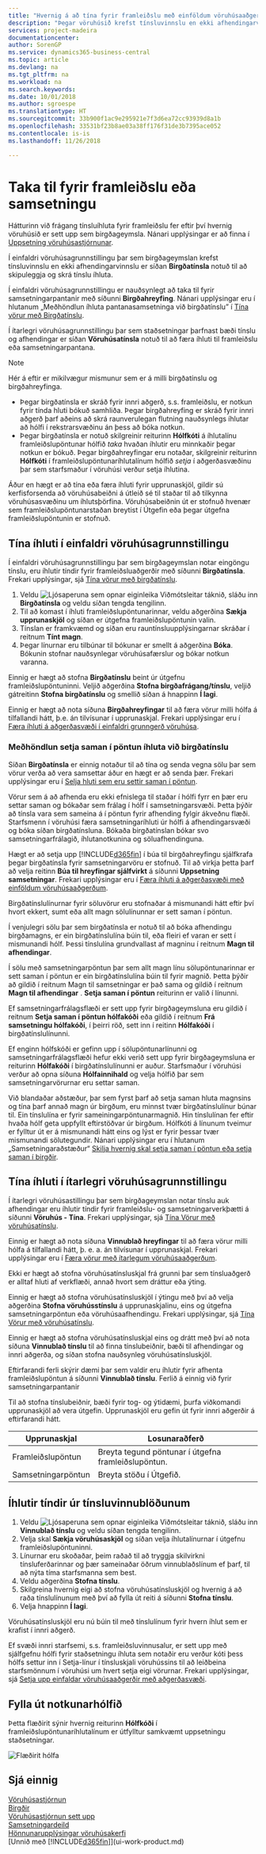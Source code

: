 ```yaml
---
title: "Hvernig á að tína fyrir framleiðslu með einföldum vöruhúsaaðgerðum | Microsoft Docs"
description: "Þegar vöruhúsið krefst tínsluvinnslu en ekki afhendingarvinnslu er síðan **Birgðatínsla** notuð til að skipuleggja og skrá tínslu íhluta."
services: project-madeira
documentationcenter: 
author: SorenGP
ms.service: dynamics365-business-central
ms.topic: article
ms.devlang: na
ms.tgt_pltfrm: na
ms.workload: na
ms.search.keywords: 
ms.date: 10/01/2018
ms.author: sgroespe
ms.translationtype: HT
ms.sourcegitcommit: 33b900f1ac9e295921e7f3d6ea72cc93939d8a1b
ms.openlocfilehash: 33531bf23b8ae03a38ff176f31de3b7395ace052
ms.contentlocale: is-is
ms.lasthandoff: 11/26/2018

---
```

# <a name="pick-for-production-or-assembly"></a>Taka til fyrir framleiðslu eða samsetningu
Hátturinn við frágang tínsluíhluta fyrir framleiðslu fer eftir því hvernig vöruhúsið er sett upp sem birgðageymsla. Nánari upplýsingar er að finna í [Uppsetning vöruhúsastjórnunar](warehouse-setup-warehouse.md).

Í einfaldri vöruhúsagrunnstillingu þar sem birgðageymslan krefst tínsluvinnslu en ekki afhendingarvinnslu er síðan **Birgðatínsla** notuð til að skipuleggja og skrá tínslu íhluta.  

Í einfaldri vöruhúsagrunnstillingu er nauðsynlegt að taka til fyrir samsetningarpantanir með síðunni **Birgðahreyfing**. Nánari upplýsingar eru í hlutanum „Meðhöndlun íhluta pantanasamsetninga við birgðatínslu” í [Tína vörur með Birgðatínslu](warehouse-how-to-pick-items-with-inventory-picks.md).  

Í ítarlegri vöruhúsagrunnstillingu þar sem staðsetningar þarfnast bæði tínslu og afhendingar er síðan **Vöruhúsatínsla** notuð til að færa íhluti til framleiðslu eða samsetningarpantana.

> [!NOTE]  
>  Hér á eftir er mikilvægur mismunur sem er á milli birgðatínslu og birgðahreyfinga.  
>   
>  -   Þegar birgðatínsla er skráð fyrir innri aðgerð, s.s. framleiðslu, er notkun fyrir tínda hluti bókuð samhliða. Þegar birgðahreyfing er skráð fyrir innri aðgerð þarf aðeins að skrá raunverulegan flutning nauðsynlegs íhlutar að hólfi í rekstrarsvæðinu án þess að bóka notkun.  
> -   Þegar birgðatínsla er notuð skilgreinir reiturinn **Hólfkóti** á íhlutalínu framleiðslupöntunar hólfið *taka* hvaðan íhlutir eru minnkaðir þegar notkun er bókuð. Þegar birgðahreyfingar eru notaðar, skilgreinir reiturinn **Hólfkóti** í framleiðslupöntunaríhlutalínum hólfið *setja* í aðgerðasvæðinu þar sem starfsmaður í vöruhúsi verður setja íhlutina.  

Áður en hægt er að tína eða færa íhluti fyrir upprunaskjöl, gildir sú kerfisforsenda að vöruhúsabeiðni á útleið sé til staðar til að tilkynna vöruhúsasvæðinu um íhlutsþörfina. Vöruhúsabeiðnin út er stofnuð hvenær sem framleiðslupöntunarstaðan breytist í Útgefin eða þegar útgefna framleiðslupöntunin er stofnuð.  

## <a name="to-pick-components-in-basic-warehouse-configurations"></a>Tína íhluti í einfaldri vöruhúsagrunnstillingu
Í einfaldri vöruhúsagrunnstillingu þar sem birgðageymslan notar eingöngu tínslu, eru íhlutir tíndir fyrir framleiðsluaðgerðir með síðunni **Birgðatínsla**. Frekari upplýsingar, sjá [Tína vörur með birgðatínslu](warehouse-how-to-pick-items-with-inventory-picks.md).

1.  Veldu ![Ljósaperuna sem opnar eiginleika Viðmótsleitar](media/ui-search/search_small.png "Segðu mér hvað þú vilt gera") táknið, sláðu inn **Birgðatínsla** og veldu síðan tengda tengilinn.  
2.  Til að komast í íhluti framleiðslupöntunarinnar, veldu aðgerðina **Sækja upprunaskjöl** og síðan er útgefna framleiðslupöntunin valin.  
3.  Tínslan er framkvæmd og síðan eru rauntínsluupplýsingarnar skráðar í reitnum **Tínt magn**.  
4.  Þegar línurnar eru tilbúnar til bókunar er smellt á aðgerðina **Bóka**. Bókunin stofnar nauðsynlegar vöruhúsafærslur og bókar notkun varanna.  

Einnig er hægt að stofna **Birgðatínslu** beint úr útgefnu framleiðslupöntuninni. Veljið aðgerðina **Stofna birgðafrágang/tínslu**, veljið gátreitinn **Stofna birgðatínslu** og smellið síðan á hnappinn **Í lagi**.

Einnig er hægt að nota síðuna **Birgðahreyfingar** til að færa vörur milli hólfa á tilfallandi hátt, þ.e. án tilvísunar í upprunaskjal.
Frekari upplýsingar eru í [Færa íhluti á aðgerðasvæði í einfaldri grunngerð vöruhúsa](warehouse-how-to-move-components-to-an-operation-area-in-basic-warehousing.md).

### <a name="handling-assemble-to-order-items-with-inventory-picks"></a>Meðhöndlun setja saman í pöntun íhluta við birgðatínslu
Síðan **Birgðatínsla** er einnig notaður til að tína og senda vegna sölu þar sem vörur verða að vera samsettar áður en hægt er að senda þær. Frekari upplýsingar eru í [Selja hluti sem eru settir saman í pöntun](assembly-how-to-sell-items-assembled-to-order.md).

Vörur sem á að afhenda eru ekki efnislega til staðar í hólfi fyrr en þær eru settar saman og bókaðar sem frálag í hólf í samsetningarsvæði. Þetta þýðir að tínsla vara sem sameina á í pöntun fyrir afhending fylgir ákveðnu flæði. Starfsmenn í vöruhúsi færa samsetningaríhluti úr hólfi á afhendingarsvæði og bóka síðan birgðatínsluna. Bókaða birgðatínslan bókar svo samsetningarfrálagið, íhlutanotkunina og söluafhendinguna.

Hægt er að setja upp [!INCLUDE[d365fin](includes/d365fin_md.md)] í búa til birgðahreyfingu sjálfkrafa þegar birgðatínsla fyrir samsetningarvöru er stofnuð. Til að virkja þetta þarf að velja reitinn **Búa til hreyfingar sjálfvirkt** á síðunni **Uppsetning samsetningar**. Frekari upplýsingar eru í [Færa íhluti á aðgerðasvæði með einföldum vöruhúsaaðgerðum](warehouse-how-to-move-components-to-an-operation-area-in-basic-warehousing.md).

Birgðatínslulínurnar fyrir söluvörur eru stofnaðar á mismunandi hátt eftir því hvort ekkert, sumt eða allt magn sölulínunnar er sett saman í pöntun.

Í venjulegri sölu þar sem birgðatínsla er notuð til að bóka afhendingu birgðamagns, er ein birgðatínslulína búin til, eða fleiri ef varan er sett í mismunandi hólf. Þessi tínslulína grundvallast af magninu í reitnum **Magn til afhendingar**.

Í sölu með samsetningarpöntun þar sem allt magn línu sölupöntunarinnar er sett saman í pöntun er ein birgðatínslulína búin til fyrir magnið. Þetta þýðir að gildið í reitnum Magn til samsetningar er það sama og gildið í reitnum **Magn til afhendingar** . **Setja saman í pöntun** reiturinn er valið í línunni.

Ef samsetningarfrálagsflæði er sett upp fyrir birgðageymsluna eru gildið í reitnum **Setja saman í pöntun hólfakóði** eða gildið í reitnum **Frá samsetningu hólfakóði**, í þeirri röð, sett inn í reitinn **Hólfakóði** í birgðatínslulínunni.

Ef enginn hólfskóði er gefinn upp í sölupöntunarlínunni og samsetningarfrálagsflæði hefur ekki verið sett upp fyrir birgðageymsluna er reiturinn **Hólfakóði** í birgðatínslulínunni er auður. Starfsmaður í vöruhúsi verður að opna síðuna **Hólfainnihald** og velja hólfið þar sem samsetningarvörurnar eru settar saman.

Við blandaðar aðstæður, þar sem fyrst þarf að setja saman hluta magnsins og tína þarf annað magn úr birgðum, eru minnst tvær birgðatínslulínur búnar til. Ein tínslulína er fyrir sameiningarpöntunarmagnið. Hin tínslulínan fer eftir hvaða hólf geta uppfyllt eftirstöðvar úr birgðum. Hólfkóti á línunum tveimur er fylltur út er á mismunandi hátt eins og lýst er fyrir þessar tvær mismunandi sölutegundir. Nánari upplýsingar eru í hlutanum „Samsetningaraðstæður“ [Skilja hvernig skal setja saman í pöntun eða setja saman í birgðir](assembly-assemble-to-order-or-assemble-to-stock.md).

## <a name="to-pick-components-in-advanced-warehouse-configurations"></a>Tína íhluti í ítarlegri vöruhúsagrunnstillingu
Í ítarlegri vöruhúsastillingu þar sem birgðageymslan notar tínslu auk afhendingar eru íhlutir tíndir fyrir framleiðslu- og samsetningarverkþætti á síðunni **Vöruhús - Tína**. Frekari upplýsingar, sjá [Tína Vörur með vöruhúsatínslu](warehouse-how-to-pick-items-for-warehouse-shipment.md).

Einnig er hægt að nota síðuna **Vinnublað hreyfingar** til að færa vörur milli hólfa á tilfallandi hátt, þ. e. a. án tilvísunar í upprunaskjal. Frekari upplýsingar eru í [Færa vörur með ítarlegum vöruhúsaaðgerðum](warehouse-how-to-move-items-in-advanced-warehousing.md).  

Ekki er hægt að stofna vöruhúsatínsluskjal frá grunni þar sem tínsluaðgerð er alltaf hluti af verkflæði, annað hvort sem dráttur eða ýting.  

Einnig er hægt að stofna vöruhúsatínsluskjöl í ýtingu með því að velja aðgerðina **Stofna vöruhússtínslu** á upprunaskjalinu, eins og útgefna samsetningarpöntun eða vöruhúsaafhendingu. Frekari upplýsingar, sjá [Tína Vörur með vöruhúsatínslu](warehouse-how-to-pick-items-for-warehouse-shipment.md).  

Einnig er hægt að stofna vöruhúsatínsluskjal eins og drátt með því að nota síðuna **Vinnublað tínslu** til að finna tínslubeiðnir, bæði til afhendingar og innri aðgerða, og síðan stofna nauðsynleg vöruhúsatínsluskjöl.  

Eftirfarandi ferli skýrir dæmi þar sem valdir eru íhlutir fyrir afhenta framleiðslupöntun á síðunni **Vinnublað tínslu**. Ferlið á einnig við fyrir samsetningarpantanir  

Til að stofna tínslubeiðnir, bæði fyrir tog- og ýtidæmi, þurfa viðkomandi upprunaskjöl að vera útgefin. Upprunaskjöl eru gefin út fyrir innri aðgerðir á eftirfarandi hátt.  

 |Upprunaskjal|Losunaraðferð|  
 |---------------------|--------------------|  
 |Framleiðslupöntun|Breyta tegund pöntunar í útgefna framleiðslupöntun.|  
 |Samsetningarpöntun|Breyta stöðu í Útgefið.|  

## <a name="to-pick-components-using-the-pick-worksheet"></a>Íhlutir tíndir úr tínsluvinnublöðunum  

1.  Veldu ![Ljósaperuna sem opnar eiginleika Viðmótsleitar](media/ui-search/search_small.png "Segðu mér hvað þú vilt gera") táknið, sláðu inn **Vinnublað tínslu** og veldu síðan tengda tengilinn.  
2.  Velja skal **Sækja vöruhúsaskjöl** og síðan velja íhlutalínurnar í útgefnu framleiðslupöntuninni.  
3.  Línurnar eru skoðaðar, þeim raðað til að tryggja skilvirkni tínsluferðarinnar og þær sameinaðar öðrum vinnublaðslínum ef þarf, til að nýta tíma starfsmanna sem best.  
4.  Veldu aðgerðina **Stofna tínslu**.  
5.  Skilgreina hvernig eigi að stofna vöruhúsatínsluskjöl og hvernig á að raða tínslulínunum með því að fylla út reiti á síðunni **Stofna tínslu**.  
6.  Velja hnappinn **Í lagi**.

Vöruhúsatínsluskjöl eru nú búin til með tínslulínum fyrir hvern íhlut sem er krafist í innri aðgerð.

Ef svæði innri starfsemi, s.s. framleiðsluvinnusalur, er sett upp með sjálfgefnu hólfi fyrir staðsetningu íhluta sem notaðir eru verður kóti þess hólfs settur inn í Setja-línur í tínsluskjali vöruhússins til að leiðbeina starfsmönnum í vöruhúsi um hvert setja eigi vörurnar. Frekari upplýsingar, sjá [Setja upp einfaldar vöruhúsaaðgerðir með aðgerðasvæði](warehouse-how-to-set-up-basic-warehouses-with-operations-areas.md).

## <a name="filling-the-consumption-bin"></a>Fylla út notkunarhólfið
Þetta flæðirit sýnir hvernig reiturinn **Hólfkóði** í framleiðslupöntunaríhlutalínum er útfylltur samkvæmt uppsetningu staðsetningar.

![Flæðirit hólfa](media/binflow.png "Hólfaflæði")

## <a name="see-also"></a>Sjá einnig
[Vöruhúsastjórnun](warehouse-manage-warehouse.md)  
[Birgðir](inventory-manage-inventory.md)  
[Vöruhúsastjórnun sett upp](warehouse-setup-warehouse.md)     
[Samsetningardeild](assembly-assemble-items.md)    
[Hönnunarupplýsingar vöruhúsakerfi](design-details-warehouse-management.md)  
[Unnið með [!INCLUDE[d365fin](includes/d365fin_md.md)]](ui-work-product.md)


